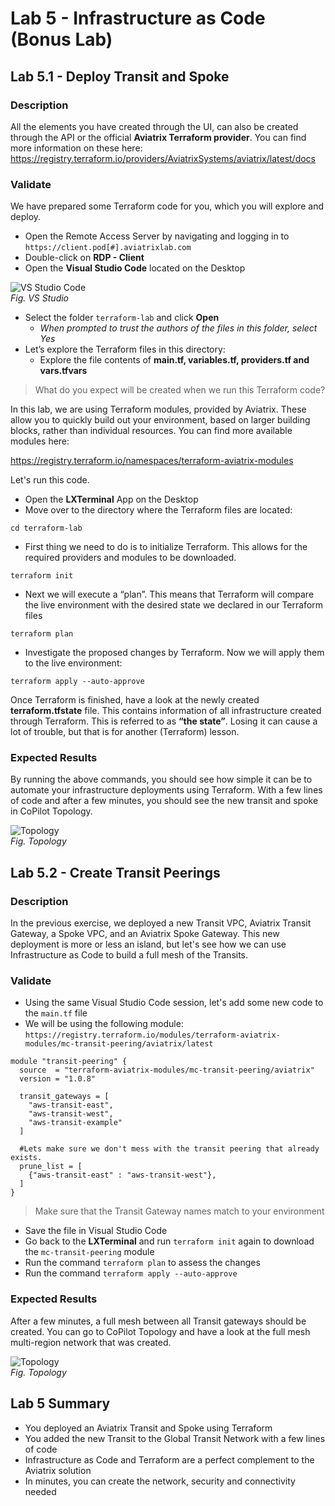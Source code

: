 # Lab 5 - Infrastructure as Code (Bonus Lab)

## Lab 5.1 - Deploy Transit and Spoke

### Description

All the elements you have created through the UI, can also be created through the API or the official **Aviatrix Terraform provider**. You can find more information on these here:  
https://registry.terraform.io/providers/AviatrixSystems/aviatrix/latest/docs

### Validate

We have prepared some Terraform code for you, which you will explore and deploy.

* Open the Remote Access Server by navigating and logging in to `https://client.pod[#].aviatrixlab.com`
* Double-click on **RDP - Client**
* Open the **Visual Studio Code** located on the Desktop

![VS Studio Code](images/lab6-vs-code-open-folder.png)  
_Fig. VS Studio_  

* Select the folder `terraform-lab` and click **Open**
  * _When prompted to trust the authors of the files in this folder, select Yes_
* Let’s explore the Terraform files in this directory:
  * Explore the file contents of **main.tf, variables.tf, providers.tf and vars.tfvars**

> What do you expect will be created when we run this Terraform code?

In this lab, we are using Terraform modules, provided by Aviatrix. These allow you to quickly build out your environment, based on larger building blocks, rather than individual resources. You can find more available modules here:  

https://registry.terraform.io/namespaces/terraform-aviatrix-modules  

Let's run this code.

* Open the **LXTerminal** App on the Desktop
* Move over to the directory where the Terraform files are located:

`cd terraform-lab`

* First thing we need to do is to initialize Terraform. This allows for the required providers and modules to be downloaded.  

`terraform init`

* Next we will execute a “plan”. This means that Terraform will compare the live environment with the desired state we declared in our Terraform files

`terraform plan`

* Investigate the proposed changes by Terraform. Now we will apply them to the live environment:

`terraform apply --auto-approve`

Once Terraform is finished, have a look at the newly created **terraform.tfstate** file. This contains information of all infrastructure created through Terraform. This is referred to as **“the state”**. Losing it can cause a lot of trouble, but that is for another (Terraform) lesson.

### Expected Results

By running the above commands, you should see how simple it can be to automate your infrastructure deployments using Terraform.  With a few lines of code and after a few minutes, you should see the new transit and spoke in CoPilot Topology.  

![Topology](images/lab6-terraform-topology.png)  
_Fig. Topology_  

## Lab 5.2 - Create Transit Peerings

### Description

In the previous exercise, we deployed a new Transit VPC, Aviatrix Transit Gateway, a Spoke VPC, and an Aviatrix Spoke Gateway.  This new deployment is more or less an island, but let's see how we can use Infrastructure as Code to build a full mesh of the Transits.

### Validate

* Using the same Visual Studio Code session, let's add some new code to the `main.tf` file
* We will be using the following module:  `https://registry.terraform.io/modules/terraform-aviatrix-modules/mc-transit-peering/aviatrix/latest`

```hcl
module "transit-peering" {
  source  = "terraform-aviatrix-modules/mc-transit-peering/aviatrix"
  version = "1.0.8"

  transit_gateways = [
    "aws-transit-east",
    "aws-transit-west",
    "aws-transit-example"
  ]

  #Lets make sure we don't mess with the transit peering that already exists.
  prune_list = [
    {"aws-transit-east" : "aws-transit-west"},
  ]
}
```

> Make sure that the Transit Gateway names match to your environment

* Save the file in Visual Studio Code
* Go back to the **LXTerminal** and run `terraform init` again to download the `mc-transit-peering` module
* Run the command `terraform plan` to assess the changes
* Run the command `terraform apply --auto-approve`

### Expected Results

After a few minutes, a full mesh between all Transit gateways should be created. You can go to CoPilot Topology and have a look at the full mesh multi-region network that was created.

![Topology](images/lab6-topoloy-transit-peerings.png)  
_Fig. Topology_  

## Lab 5 Summary

* You deployed an Aviatrix Transit and Spoke using Terraform
* You added the new Transit to the Global Transit Network with a few lines of code
* Infrastructure as Code and Terraform are a perfect complement to the Aviatrix solution
* In minutes, you can create the network, security and connectivity needed
